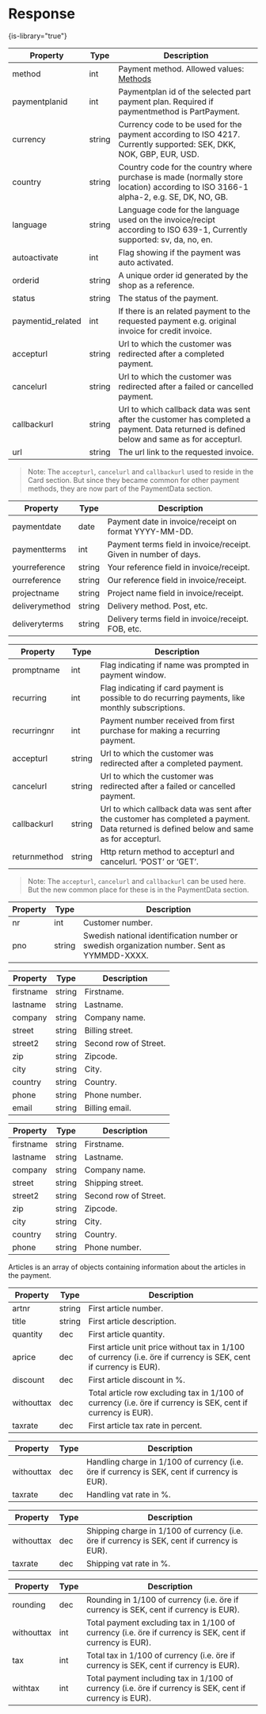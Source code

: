 # Response
{is-library="true"}


<snippet id="snippet-paymentdata">

| Property          | Type   | Description                                                                                                                               |
|-------------------|--------|-------------------------------------------------------------------------------------------------------------------------------------------|
| method            | int    | Payment method. Allowed values: [Methods](Methods.md)                                                                                     |
| paymentplanid     | int    | Paymentplan id of the selected part payment plan. Required if paymentmethod is PartPayment.                                               |
| currency          | string | Currency code to be used for the payment according to ISO 4217. Currently supported: SEK, DKK, NOK, GBP, EUR, USD.                        |
| country           | string | Country code for the country where purchase is made (normally store location) according to ISO 3166-1 alpha-2, e.g. SE, DK, NO, GB.       |
| language          | string | Language code for the language used on the invoice/recipt according to ISO 639-1, Currently supported: sv, da, no, en.                    |
| autoactivate      | int    | Flag showing if the payment was auto activated.                                                                                           |
| orderid           | string | A unique order id generated by the shop as a reference.                                                                                   |
| status            | string | The status of the payment.                                                                                                                |
| paymentid_related | int    | If there is an related payment to the requested payment e.g. original invoice for credit invoice.                                         |
| accepturl         | string | Url to which the customer was redirected after a completed payment.                                                                       |
| cancelurl         | string | Url to which the customer was redirected after a failed or cancelled payment.                                                             |
| callbackurl       | string | Url to which callback data was sent after the customer has completed a payment. Data returned is defined below and same as for accepturl. |
| url               | string | The url link to the requested invoice.                                                                                                    |

> Note: The `accepturl`, `cancelurl` and `callbackurl` used to reside in the Card section. But since they became common for other payment methods, they are now part of the PaymentData section.

</snippet>

<snippet id="snippet-paymentinfo">

| Property       | Type   | Description                                                      |
|----------------|--------|------------------------------------------------------------------|
| paymentdate    | date   | Payment date in invoice/receipt on format YYYY-MM-DD.            |
| paymentterms   | int    | Payment terms field in invoice/receipt. Given in number of days. |
| yourreference  | string | Your reference field in invoice/receipt.                         |
| ourreference   | string | Our reference field in invoice/receipt.                          |
| projectname    | string | Project name field in invoice/receipt.                           |
| deliverymethod | string | Delivery method. Post, etc.                                      |
| deliveryterms  | string | Delivery terms field in invoice/receipt. FOB, etc.               |

</snippet>

<snippet id="snippet-card">

| Property     | Type   | Description                                                                                                                               |
|--------------|--------|-------------------------------------------------------------------------------------------------------------------------------------------|
| promptname   | int    | Flag indicating if name was prompted in payment window.                                                                                   |
| recurring    | int    | Flag indicating if card payment is possible to do recurring payments, like monthly subscriptions.                                         |
| recurringnr  | int    | Payment number received from first purchase for making a recurring payment.                                                               |
| accepturl    | string | Url to which the customer was redirected after a completed payment.                                                                       |
| cancelurl    | string | Url to which the customer was redirected after a failed or cancelled payment.                                                             |
| callbackurl  | string | Url to which callback data was sent after the customer has completed a payment. Data returned is defined below and same as for accepturl. |
| returnmethod | string | Http return method to accepturl and cancelurl. ‘POST’ or ‘GET’.                                                                           |

> Note: The `accepturl`, `cancelurl` and `callbackurl` can be used here. But the new common place for these is in the PaymentData section.

</snippet>

<snippet id="snippet-customer">

| Property | Type   | Description                                                                                 |
|----------|--------|---------------------------------------------------------------------------------------------|
| nr       | int    | Customer number.                                                                            |
| pno      | string | Swedish national identification number or swedish organization number. Sent as YYMMDD-XXXX. |

</snippet>

<snippet id="snippet-billing-address">

| Property  | Type    | Description           |
|-----------|---------|-----------------------|
| firstname | string  | Firstname.            |
| lastname  | string  | Lastname.             |
| company   | string  | Company name.         |
| street    | string  | Billing street.       |
| street2   | string  | Second row of Street. |
| zip       | string  | Zipcode.              |
| city      | string  | City.                 |
| country   | string  | Country.              |
| phone     | string  | Phone number.         |
| email     | string  | Billing email.        |

</snippet>

<snippet id="snippet-shipping-address">

| Property  | Type   | Description           |
|-----------|--------|-----------------------|
| firstname | string | Firstname.            |
| lastname  | string | Lastname.             |
| company   | string | Company name.         |
| street    | string | Shipping street.      |
| street2   | string | Second row of Street. |
| zip       | string | Zipcode.              |
| city      | string | City.                 |
| country   | string | Country.              |
| phone     | string | Phone number.         |

</snippet>

<snippet id="snippet-articles">

Articles is an array of objects containing information about the articles in the payment.

| Property   | Type   | Description                                                                                                       |
|------------|--------|-------------------------------------------------------------------------------------------------------------------|
| artnr      | string | First article number.                                                                                             |
| title      | string | First article description.                                                                                        |
| quantity   | dec    | First article quantity.                                                                                           |
| aprice     | dec    | First article unit price without tax in 1/100 of currency (i.e. öre if currency is SEK, cent if currency is EUR). |
| discount   | dec    | First article discount in %.                                                                                      |
| withouttax | dec    | Total article row excluding tax in 1/100 of currency (i.e. öre if currency is SEK, cent if currency is EUR).      |
| taxrate    | dec    | First article tax rate in percent.                                                                                |

</snippet>

<snippet id="snippet-cart-handling">

| Property   | Type | Description                                                                                  |
|------------|------|----------------------------------------------------------------------------------------------|
| withouttax | dec  | Handling charge in 1/100 of currency (i.e. öre if currency is SEK, cent if currency is EUR). |
| taxrate    | dec  | Handling vat rate in %.                                                                      |

</snippet>

<snippet id="snippet-cart-shipping">

| Property   | Type | Description                                                                                  |
|------------|------|----------------------------------------------------------------------------------------------|
| withouttax | dec  | Shipping charge in 1/100 of currency (i.e. öre if currency is SEK, cent if currency is EUR). |
| taxrate    | dec  | Shipping vat rate in %.                                                                      |

</snippet>

<snippet id="snippet-cart-total">

| Property   | Type | Description                                                                                              |
|------------|------|----------------------------------------------------------------------------------------------------------|
| rounding   | dec  | Rounding in 1/100 of currency (i.e. öre if currency is SEK, cent if currency is EUR).                    |
| withouttax | int  | Total payment excluding tax in 1/100 of currency (i.e. öre if currency is SEK, cent if currency is EUR). |
| tax        | int  | Total tax in 1/100 of currency (i.e. öre if currency is SEK, cent if currency is EUR).                   |
| withtax    | int  | Total payment including tax in 1/100 of currency (i.e. öre if currency is SEK, cent if currency is EUR). |

</snippet>
